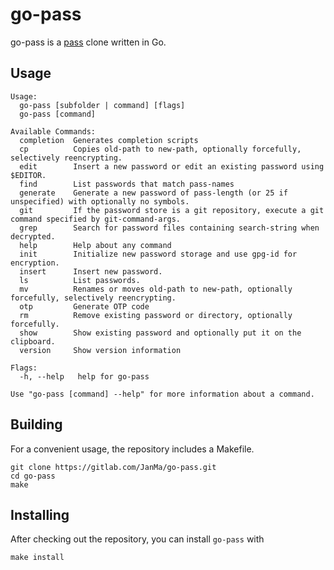 # go-pass
go-pass is a [pass](https://www.passwordstore.org/) clone written in Go. 

## Usage

```
Usage:
  go-pass [subfolder | command] [flags]
  go-pass [command]

Available Commands:
  completion  Generates completion scripts
  cp          Copies old-path to new-path, optionally forcefully, selectively reencrypting.
  edit        Insert a new password or edit an existing password using $EDITOR.
  find        List passwords that match pass-names
  generate    Generate a new password of pass-length (or 25 if unspecified) with optionally no symbols.
  git         If the password store is a git repository, execute a git command specified by git-command-args.
  grep        Search for password files containing search-string when decrypted.
  help        Help about any command
  init        Initialize new password storage and use gpg-id for encryption.
  insert      Insert new password.
  ls          List passwords.
  mv          Renames or moves old-path to new-path, optionally forcefully, selectively reencrypting.
  otp         Generate OTP code
  rm          Remove existing password or directory, optionally forcefully.
  show        Show existing password and optionally put it on the clipboard.
  version     Show version information

Flags:
  -h, --help   help for go-pass

Use "go-pass [command] --help" for more information about a command.
```

## Building

For a convenient usage, the repository includes a Makefile. 
```
git clone https://gitlab.com/JanMa/go-pass.git
cd go-pass
make
```

## Installing
After checking out the repository, you can install `go-pass` with
```
make install
```
